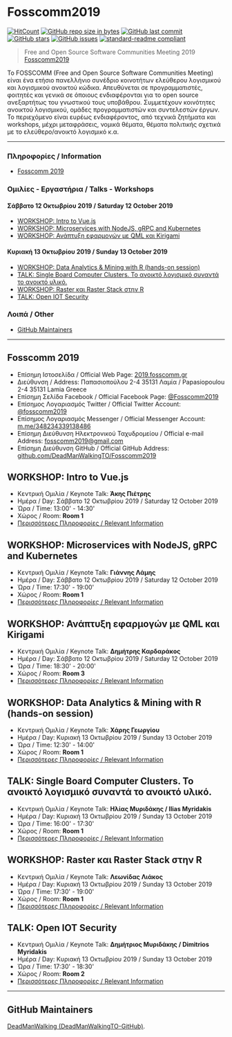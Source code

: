 # Fosscomm2019
[![HitCount](http://hits.dwyl.io/DeadManWalkingTO/Fosscomm2019.svg)](../../)
[![GitHub repo size in bytes](https://img.shields.io/github/repo-size/DeadManWalkingTO/Fosscomm2019.svg)](../../)
[![GitHub last commit](https://img.shields.io/github/last-commit/DeadManWalkingTO/Fosscomm2019.svg)](../../)
[![GitHub stars](https://img.shields.io/github/stars/DeadManWalkingTO/Fosscomm2019.svg)](../../stargazers)
[![GitHub issues](https://img.shields.io/github/issues/DeadManWalkingTO/Fosscomm2019.svg)](../../issues)
[![standard-readme compliant](https://img.shields.io/badge/readme%20style-standard-brightgreen.svg)](./README.md)

>Free and Open Source Software Communities Meeting 2019 [Fosscomm2019](https://2019.fosscomm.gr/)

Το FOSSCOMM (Free and Open Source Software Communities Meeting) είναι ένα ετήσιο πανελλήνιο συνέδριο κοινοτήτων ελεύθερου λογισμικού και λογισμικού ανοικτού κώδικα. Απευθύνεται σε προγραμματιστές, φοιτητές και γενικά σε όποιους ενδιαφέρονται για το open source ανεξαρτήτως του γνωστικού τους υποβάθρου. Συμμετέχουν κοινότητες ανοικτού λογισμικού, ομάδες προγραμματιστών και συντελεστών έργων. Το περιεχόμενο είναι ευρέως ενδιαφέροντος, από τεχνικά ζητήματα και workshops, μέχρι μεταφράσεις, νομικά θέματα, θέματα πολιτικής σχετικά με το ελεύθερο/ανοικτό λογισμικό κ.α.

---

### Πληροφορίες / Information
- [Fosscomm 2019](#fosscomm-2019)
### Ομιλίες - Εργαστήρια / Talks - Workshops
#### Σάββατο 12 Οκτωβρίου 2019 / Saturday 12 October 2019
- [WORKSHOP: Intro to Vue.js](#workshop-intro-to-vuejs)
- [WORKSHOP: Microservices with NodeJS, gRPC and Kubernetes](#workshop-microservices-with-nodejs-grpc-and-kubernetes)
- [WORKSHOP: Ανάπτυξη εφαρμογών με QML και Kirigami](#workshop-ανάπτυξη-εφαρμογών-με-qml-και-kirigami)
#### Κυριακή 13 Οκτωβρίου 2019 / Sunday 13 October 2019
- [WORKSHOP: Data Analytics & Mining with R (hands-on session)](#workshop-data-analytics--mining-with-r-hands-on-session)
- [TALK: Single Board Computer Clusters. Το ανοικτό λογισμικό συναντά το ανοικτό υλικό.](#talk-single-board-computer-clusters-το-ανοικτό-λογισμικό-συναντά-το-ανοικτό-υλικό)
- [WORKSHOP: Raster και Raster Stack στην R](#workshop-raster-και-raster-stack-στην-r)
- [TALK: Open IOT Security](#talk-open-iot-security)
### Λοιπά / Other
- [GitHub Maintainers](#github-maintainers)

---

## Fosscomm 2019
- Επίσημη Iστοσελίδα / Official Web Page: [2019.fosscomm.gr](https://2019.fosscomm.gr/)
- Διεύθυνση / Address: Παπασιοπούλου 2-4 35131 Λαμία / Papasiopoulou 2-4 35131 Lamia Greece
- Επίσημη Σελίδα Facebook / Official Facebook Page: [@Fosscomm2019](https://www.facebook.com/Fosscomm-2019-348234339138486/)
- Επίσημος Λογαριασμός Twitter / Official Twitter Account: [@fosscomm2019](https://twitter.com/fosscomm2019)
- Επίσημος Λογαριασμός Messenger / Official Messenger Account: [m.me/348234339138486](https://m.me/348234339138486)
- Επίσημη Διεύθυνση Ηλεκτρονικού Ταχυδρομείου / Official e-mail Address: [fosscomm2019@gmail.com](mailto:fosscomm2019@gmail.com)
- Επίσημη Διεύθυνση GitHub / Official GitHub Address: [github.com/DeadManWalkingTO/Fosscomm2019](https://github.com/DeadManWalkingTO/Fosscomm2019)

## WORKSHOP: Intro to Vue.js
- Κεντρική Ομιλία / Keynote Talk: **Άκης Πιέτρης**
- Ημέρα / Day: Σάββατο 12 Οκτωβρίου 2019 / Saturday 12 October 2019
- Ώρα / Time: 13:00' - 14:30'
- Χώρος / Room:  **Room 1**
- [Περισσότερες Πληροφορίες / Relevant Information](./WORKSHOP%20Intro%20to%20Vue.js)

## WORKSHOP: Microservices with NodeJS, gRPC and Kubernetes
- Κεντρική Ομιλία / Keynote Talk: **Γιάννης Λάμης**
- Ημέρα / Day: Σάββατο 12 Οκτωβρίου 2019 / Saturday 12 October 2019
- Ώρα / Time: 17:30' - 19:00'
- Χώρος / Room:  **Room 1**
- [Περισσότερες Πληροφορίες / Relevant Information](./WORKSHOP%20Microservices%20with%20NodeJS,%20gRPC%20and%20Kubernetes)

## WORKSHOP: Ανάπτυξη εφαρμογών με QML και Kirigami
- Κεντρική Ομιλία / Keynote Talk: **Δημήτρης Καρδαράκος**
- Ημέρα / Day: Σάββατο 12 Οκτωβρίου 2019 / Saturday 12 October 2019
- Ώρα / Time: 18:30' - 20:00'
- Χώρος / Room:  **Room 3**
- [Περισσότερες Πληροφορίες / Relevant Information](./WORKSHOP%20Ανάπτυξη%20εφαρμογών%20με%20QML%20και%20Kirigami)

## WORKSHOP: Data Analytics & Mining with R (hands-on session)
- Κεντρική Ομιλία / Keynote Talk: **Χάρης Γεωργίου**
- Ημέρα / Day: Κυριακή 13 Οκτωβρίου 2019 / Sunday 13 October 2019
- Ώρα / Time: 12:30' - 14:00'
- Χώρος / Room:  **Room 1**
- [Περισσότερες Πληροφορίες / Relevant Information](./WORKSHOP%20Data%20Analytics%20%26%20Mining%20with%20R%20(hands-on%20session))

## TALK: Single Board Computer Clusters. Το ανοικτό λογισμικό συναντά το ανοικτό υλικό.
- Κεντρική Ομιλία / Keynote Talk: **Ηλίας Μυριδάκης / Ilias Myridakis**
- Ημέρα / Day: Κυριακή 13 Οκτωβρίου 2019 / Sunday 13 October 2019
- Ώρα / Time: 16:00' - 17:30'
- Χώρος / Room:  **Room 1**
- [Περισσότερες Πληροφορίες / Relevant Information](./TALK%20Single%20Board%20Computer%20Clusters.%20Το%20ανοικτό%20λογισμικό%20συναντά%20το%20ανοικτό%20υλικό.)

## WORKSHOP: Raster και Raster Stack στην R
- Κεντρική Ομιλία / Keynote Talk: **Λεωνίδας Λιάκος**
- Ημέρα / Day: Κυριακή 13 Οκτωβρίου 2019 / Sunday 13 October 2019
- Ώρα / Time: 17:30' - 19:00'
- Χώρος / Room:  **Room 1**
- [Περισσότερες Πληροφορίες / Relevant Information](https://github.com/kokkytos/rworkshop/tree/1e76b9ebe4424147ab51bb2022829d922f49c6af)

## TALK: Open IOT Security
- Κεντρική Ομιλία / Keynote Talk: **Δημήτριος Μυριδάκης / Dimitrios Myridakis**
- Ημέρα / Day: Κυριακή 13 Οκτωβρίου 2019 / Sunday 13 October 2019
- Ώρα / Time: 17:30' - 18:30'
- Χώρος / Room:  **Room 2**
- [Περισσότερες Πληροφορίες / Relevant Information](./TALK%20Open%20IOT%20Security)

---

## GitHub Maintainers
[DeadManWalking (DeadManWalkingTO-GitHub)](https://github.com/DeadManWalkingTO).
